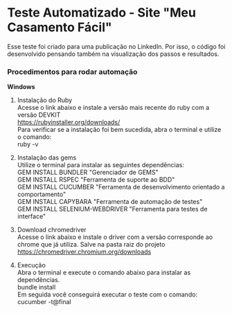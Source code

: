# Teste Automatizado - Site "Meu Casamento Fácil"

Esse teste foi criado para uma publicação no LinkedIn. Por isso, o código foi desenvolvido pensando também na visualização dos passos e resultados.
### Procedimentos para rodar automação
__Windows__
1. Instalação do Ruby
<br>Acesse o link abaixo e instale a versão mais recente do ruby com a versão DEVKIT
<br>https://rubyinstaller.org/downloads/
<br>Para verificar se a instalação foi bem sucedida, abra o terminal e utilize o comando:
<br>ruby -v


2. Instalação das gems
<br>Utilize o terminal para instalar as seguintes dependências:
<br>GEM INSTALL BUNDLER "Gerenciador de GEMS"
<br>GEM INSTALL RSPEC "Ferramenta de suporte ao BDD"
<br>GEM INSTALL CUCUMBER "Ferramenta de desenvolvimento orientado a comportamento"
<br>GEM INSTALL CAPYBARA "Ferramenta de automação de testes"
<br>GEM INSTALL SELENIUM-WEBDRIVER "Ferramenta para testes de interface"

3. Download chromedriver
<br>Acesse o link abaixo e instale o driver com a versão corresponde ao chrome que já utiliza. Salve na pasta raiz do projeto
<br>https://chromedriver.chromium.org/downloads

4. Execução
<br>Abra o terminal e execute o comando abaixo para instalar as dependências.
<br>bundle install
<br>Em seguida você conseguirá executar o teste com o comando:
<br>cucumber -t@final

